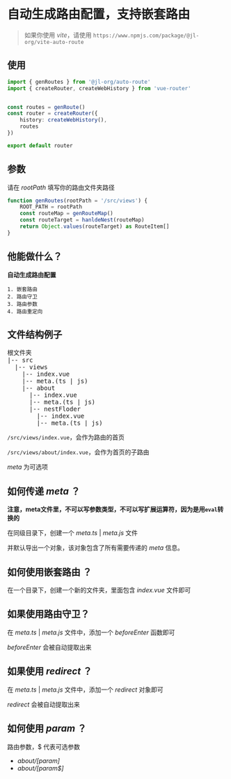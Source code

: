 # 自动生成路由配置，支持嵌套路由

> 如果你使用 *vite*，请使用 `https://www.npmjs.com/package/@jl-org/vite-auto-route`

## 使用

```ts
import { genRoutes } from '@jl-org/auto-route'
import { createRouter, createWebHistory } from 'vue-router'


const routes = genRoute()
const router = createRouter({
    history: createWebHistory(),
    routes
})

export default router
```

## 参数

请在 *rootPath* 填写你的路由文件夹路径

```ts
function genRoutes(rootPath = '/src/views') {
    ROOT_PATH = rootPath
    const routeMap = genRouteMap()
    const routeTarget = hanldeNest(routeMap)
    return Object.values(routeTarget) as RouteItem[]
}
```

## 他能做什么？

**自动生成路由配置**

    1. 嵌套路由
    2. 路由守卫
    3. 路由参数
    4. 路由重定向


## 文件结构例子

<pre>
根文件夹
|-- src
  |-- views
    |-- index.vue
    |-- meta.(ts | js)
    |-- about
      |-- index.vue
      |-- meta.(ts | js)
      |-- nestFloder
        |-- index.vue
        |-- meta.(ts | js)
</pre>

`/src/views/index.vue`，会作为路由的首页

`/src/views/about/index.vue`，会作为首页的子路由

*meta* 为可选项


## 如何传递 *meta* ？

**注意，meta文件里，不可以写参数类型，不可以写扩展运算符，因为是用`eval`转换的**

在同级目录下，创建一个 *meta.ts* | *meta.js* 文件

并默认导出一个对象，该对象包含了所有需要传递的 *meta* 信息。

## 如何使用嵌套路由 ？

在一个目录下，创建一个新的文件夹，里面包含 *index.vue* 文件即可

## 如果使用路由守卫？

在 *meta.ts* | *meta.js* 文件中，添加一个 *beforeEnter* 函数即可

*beforeEnter* 会被自动提取出来

## 如果使用 *redirect* ？

在 *meta.ts* | *meta.js* 文件中，添加一个 *redirect* 对象即可

*redirect* 会被自动提取出来

## 如何使用 *param* ？

路由参数，$ 代表可选参数
  - *about/[param]*
  - *about/[param$]*
  